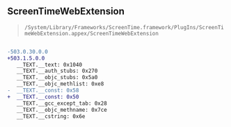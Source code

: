 ## ScreenTimeWebExtension

> `/System/Library/Frameworks/ScreenTime.framework/PlugIns/ScreenTimeWebExtension.appex/ScreenTimeWebExtension`

```diff

-503.0.30.0.0
+503.1.5.0.0
   __TEXT.__text: 0x1040
   __TEXT.__auth_stubs: 0x270
   __TEXT.__objc_stubs: 0x5a0
   __TEXT.__objc_methlist: 0xe8
-  __TEXT.__const: 0x58
+  __TEXT.__const: 0x50
   __TEXT.__gcc_except_tab: 0x28
   __TEXT.__objc_methname: 0x7ce
   __TEXT.__cstring: 0x6e

```
